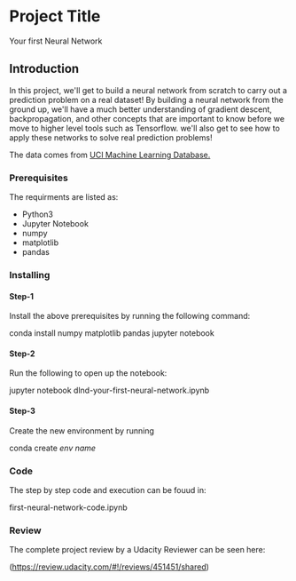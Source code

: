# Project Title

Your first Neural Network

## Introduction

In this project, we'll get to build a neural network from scratch to carry out a prediction problem on a real dataset! By building a neural network from the ground up, we'll have a much better understanding of gradient descent, backpropagation, and other concepts that are important to know before we move to higher level tools such as Tensorflow. we'll also get to see how to apply these networks to solve real prediction problems!

The data comes from [UCI Machine Learning Database.](https://archive.ics.uci.edu/ml/datasets/Bike+Sharing+Dataset)
### Prerequisites

The requirments are listed as:

- Python3
- Jupyter Notebook
- numpy
- matplotlib 
- pandas

### Installing

#### Step-1

Install the above prerequisites by running the following command:

conda install numpy matplotlib pandas jupyter notebook

#### Step-2

Run the following to open up the notebook:

jupyter notebook dlnd-your-first-neural-network.ipynb

#### Step-3

Create the new environment by running

conda create *env name*

### Code

The step by step code and execution can be fouud in:

first-neural-network-code.ipynb

### Review

The complete project review by a Udacity Reviewer can be seen here:

(https://review.udacity.com/#!/reviews/451451/shared)




